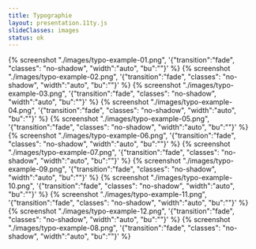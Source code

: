 ```yaml
---
title: Typographie
layout: presentation.11ty.js
slideClasses: images
status: ok
---
```


{% screenshot "./images/typo-example-01.png", '{"transition":"fade", "classes": "no-shadow", "width":"auto", "bu":""}' %}
{% screenshot "./images/typo-example-02.png", '{"transition":"fade", "classes": "no-shadow", "width":"auto", "bu":""}' %}
{% screenshot "./images/typo-example-03.png", '{"transition":"fade", "classes": "no-shadow", "width":"auto", "bu":""}' %}
{% screenshot "./images/typo-example-04.png", '{"transition":"fade", "classes": "no-shadow", "width":"auto", "bu":""}' %}
{% screenshot "./images/typo-example-05.png", '{"transition":"fade", "classes": "no-shadow", "width":"auto", "bu":""}' %}
{% screenshot "./images/typo-example-06.png", '{"transition":"fade", "classes": "no-shadow", "width":"auto", "bu":""}' %}
{% screenshot "./images/typo-example-07.png", '{"transition":"fade", "classes": "no-shadow", "width":"auto", "bu":""}' %}
{% screenshot "./images/typo-example-09.png", '{"transition":"fade", "classes": "no-shadow", "width":"auto", "bu":""}' %}
{% screenshot "./images/typo-example-10.png", '{"transition":"fade", "classes": "no-shadow", "width":"auto", "bu":""}' %}
{% screenshot "./images/typo-example-11.png", '{"transition":"fade", "classes": "no-shadow", "width":"auto", "bu":""}' %}
{% screenshot "./images/typo-example-12.png", '{"transition":"fade", "classes": "no-shadow", "width":"auto", "bu":""}' %}
{% screenshot "./images/typo-example-08.png", '{"transition":"fade", "classes": "no-shadow", "width":"auto", "bu":""}' %}
